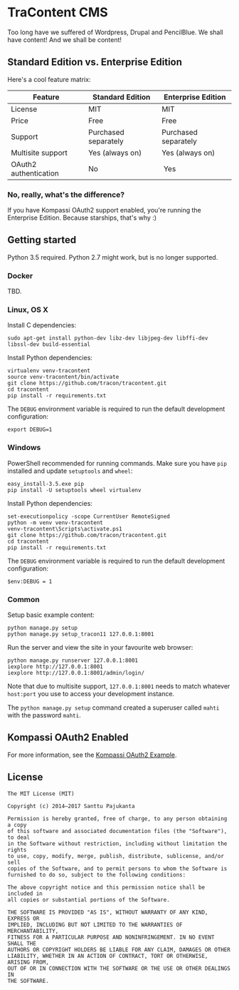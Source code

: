# TraContent CMS

Too long have we suffered of Wordpress, Drupal and PencilBlue. We shall have content! And we shall be content!

## Standard Edition vs. Enterprise Edition

Here's a cool feature matrix:

| Feature | Standard Edition | Enterprise Edition |
|---------|------------------|--------------------|
| License | MIT | MIT |
| Price | Free | Free |
| Support | Purchased separately | Purchased separately |
| Multisite support | Yes (always on) | Yes (always on) |
| OAuth2 authentication | No | Yes |

### No, really, what's the difference?

If you have Kompassi OAuth2 support enabled, you're running the Enterprise Edition. Because starships, that's why :)

## Getting started

Python 3.5 required. Python 2.7 might work, but is no longer supported.

### Docker

TBD.

### Linux, OS X

Install C dependencies:

    sudo apt-get install python-dev libz-dev libjpeg-dev libffi-dev libssl-dev build-essential

Install Python dependencies:

    virtualenv venv-tracontent
    source venv-tracontent/bin/activate
    git clone https://github.com/tracon/tracontent.git
    cd tracontent
    pip install -r requirements.txt
    
The `DEBUG` environment variable is required to run the default development configuration:

    export DEBUG=1
    
### Windows

PowerShell recommended for running commands. Make sure you have `pip` installed and update `setuptools` and `wheel`:

    easy_install-3.5.exe pip
    pip install -U setuptools wheel virtualenv

Install Python dependencies:

    set-executionpolicy -scope CurrentUser RemoteSigned
    python -m venv venv-tracontent
    venv-tracontent\Scripts\activate.ps1
    git clone https://github.com/tracon/tracontent.git
    cd tracontent
    pip install -r requirements.txt

The `DEBUG` environment variable is required to run the default development configuration:

    $env:DEBUG = 1

### Common

Setup basic example content:

    python manage.py setup
    python manage.py setup_tracon11 127.0.0.1:8001

Run the server and view the site in your favourite web browser:

    python manage.py runserver 127.0.0.1:8001
    iexplore http://127.0.0.1:8001
    iexplore http://127.0.0.1:8001/admin/login/

Note that due to multisite support, `127.0.0.1:8001` needs to match whatever `host:port` you use to access your development instance.

The `python manage.py setup` command created a superuser called `mahti` with the password `mahti`.

## Kompassi OAuth2 Enabled

For more information, see the [Kompassi OAuth2 Example](/tracon/kompassi-oauth2-example).

## License

    The MIT License (MIT)

    Copyright (c) 2014–2017 Santtu Pajukanta

    Permission is hereby granted, free of charge, to any person obtaining a copy
    of this software and associated documentation files (the "Software"), to deal
    in the Software without restriction, including without limitation the rights
    to use, copy, modify, merge, publish, distribute, sublicense, and/or sell
    copies of the Software, and to permit persons to whom the Software is
    furnished to do so, subject to the following conditions:

    The above copyright notice and this permission notice shall be included in
    all copies or substantial portions of the Software.

    THE SOFTWARE IS PROVIDED "AS IS", WITHOUT WARRANTY OF ANY KIND, EXPRESS OR
    IMPLIED, INCLUDING BUT NOT LIMITED TO THE WARRANTIES OF MERCHANTABILITY,
    FITNESS FOR A PARTICULAR PURPOSE AND NONINFRINGEMENT. IN NO EVENT SHALL THE
    AUTHORS OR COPYRIGHT HOLDERS BE LIABLE FOR ANY CLAIM, DAMAGES OR OTHER
    LIABILITY, WHETHER IN AN ACTION OF CONTRACT, TORT OR OTHERWISE, ARISING FROM,
    OUT OF OR IN CONNECTION WITH THE SOFTWARE OR THE USE OR OTHER DEALINGS IN
    THE SOFTWARE.
